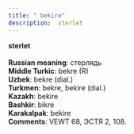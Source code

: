 ```yaml
---
title: " bekire"
description:  sterlet
---
```

<strong> sterlet</strong><br><br>
<strong>Russian meaning</strong>:  стерлядь<br>
<strong>Middle Turkic</strong>:  bekre (R)<br>
<strong>Uzbek</strong>:  bekre (dial.)<br>
<strong>Turkmen</strong>:  bekre, bekire (dial.)<br>
<strong>Kazakh</strong>:  bekire<br>
<strong>Bashkir</strong>:  bikre<br>
<strong>Karakalpak</strong>:  bekire<br>
<strong>Comments</strong>:  VEWT 68, ЭСТЯ 2, 108.<br>


